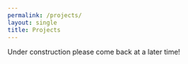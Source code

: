 ```yaml
---
permalink: /projects/
layout: single
title: Projects
---
```


Under construction please come back at a later time!
